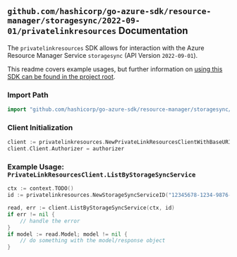 
## `github.com/hashicorp/go-azure-sdk/resource-manager/storagesync/2022-09-01/privatelinkresources` Documentation

The `privatelinkresources` SDK allows for interaction with the Azure Resource Manager Service `storagesync` (API Version `2022-09-01`).

This readme covers example usages, but further information on [using this SDK can be found in the project root](https://github.com/hashicorp/go-azure-sdk/tree/main/docs).

### Import Path

```go
import "github.com/hashicorp/go-azure-sdk/resource-manager/storagesync/2022-09-01/privatelinkresources"
```


### Client Initialization

```go
client := privatelinkresources.NewPrivateLinkResourcesClientWithBaseURI("https://management.azure.com")
client.Client.Authorizer = authorizer
```


### Example Usage: `PrivateLinkResourcesClient.ListByStorageSyncService`

```go
ctx := context.TODO()
id := privatelinkresources.NewStorageSyncServiceID("12345678-1234-9876-4563-123456789012", "example-resource-group", "storageSyncServiceValue")

read, err := client.ListByStorageSyncService(ctx, id)
if err != nil {
	// handle the error
}
if model := read.Model; model != nil {
	// do something with the model/response object
}
```
